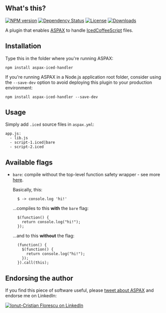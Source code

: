 ## What's this?
[![NPM version][npm-image]][npm-url]
[![Dependency Status][david-image]][david-url]
[![License][license-image]][license-url]
[![Downloads][downloads-image]][downloads-url]

A plugin that enables [ASPAX](http://aspax.github.io) to handle [IcedCoffeeScript](http://maxtaco.github.io/coffee-script) files.

## Installation
Type this in the folder where you're running ASPAX:

    npm install aspax-iced-handler

If you're running ASPAX in a Node.js application root folder, consider using the `--save-dev` option to avoid deploying this plugin to your production environment:

    npm install aspax-iced-handler --save-dev

## Usage
Simply add `.iced` source files in `aspax.yml`:

    app.js:
      - lib.js
      - script-1.iced|bare
      - script-2.iced

## Available flags

- `bare`: compile without the top-level function safety wrapper - see more [here](http://maxtaco.github.io/coffee-script/#usage).

  Basically, this:

        $ -> console.log 'hi!'

  ...compiles to this **with** the `bare` flag:

        $(function() {
          return console.log("hi!");
        });

  ...and to this **without** the flag:

        (function() {
          $(function() {
            return console.log("hi!");
          });
        }).call(this);

## Endorsing the author
If you find this piece of software useful, please [tweet about ASPAX](http://twitter.com/share?text=Checkout%20ASPAX%2C%20the%20simple%20Node.js%20asset%20packager!&url=http%3A%2F%2Faspax.github.io&hashtags=aspax&via=icflorescu) and endorse me on LinkedIn:

[![Ionut-Cristian Florescu on LinkedIn](https://static.licdn.com/scds/common/u/img/webpromo/btn_viewmy_160x25.png)](https://www.linkedin.com/in/icflorescu)

[npm-image]: https://img.shields.io/npm/v/aspax-iced-handler.svg?style=flat-square
[npm-url]: https://npmjs.org/package/aspax-iced-handler
[david-image]: http://img.shields.io/david/icflorescu/aspax-iced-handler.svg?style=flat-square
[david-url]: https://david-dm.org/icflorescu/aspax-iced-handler
[license-image]: http://img.shields.io/npm/l/aspax-iced-handler.svg?style=flat-square
[license-url]: LICENSE
[downloads-image]: http://img.shields.io/npm/dm/aspax-iced-handler.svg?style=flat-square
[downloads-url]: https://npmjs.org/package/aspax-iced-handler
